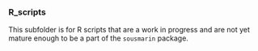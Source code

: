 ### R_scripts

This subfolder is for R scripts that are a work in progress and are not yet mature enough to be a part of the `sousmarin` package.